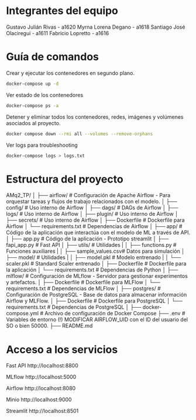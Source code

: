 # Integrantes del equipo

Gustavo Julián Rivas - a1620
Myrna Lorena Degano - a1618
Santiago José Olaciregui - a1611
Fabricio Lopretto - a1616


# Guía de comandos

Crear y ejecutar los contenedores en segundo plano.

```Bash
docker-compose up -d
```

Ver estado de los contenedores
```Bash
docker-compose ps -a
```

Detener y eliminar todos los contenedores, redes, imágenes y volúmenes asociados al proyecto. 

```Bash
docker compose down --rmi all --volumes --remove-orphans
```

Ver logs para troubleshooting
```Bash
docker-compose logs > logs.txt
```

# Estructura del proyecto

AMq2_TP/
│
├── airflow/                 # Configuración de Apache Airflow - Para orquestar tareas y flujos de trabajo relacionados con el modelo.
│   ├── config/              # Uso interno de Airflow
│   ├── dags/                # DAGs de Airflow
│   ├── logs/                # Uso interno de Airflow
│   ├── plugin/              # Uso interno de Airflow
│   ├── secrets/             # Uso interno de Airflow
│   ├── Dockerfile           # Dockerfile para Airflow
│   └── requirements.txt     # Dependencias de Airflow
│
├── app/                     # Código de la aplicación que interactúa con el modelo de ML a través de API.
│   ├── app.py               # Código de la aplicación - Prototipo streamlit
│   ├── fapi_app.py          # Fast API
│   ├── utils/               # Utilidades
|   │   ├── functions.py     # Funciones auxiliares
|   │   ├── sample_values.csv# Datos para simulación
│   ├── model/               # Utilidades
|   │   ├── model.pkl        # Modelo entrenado
|   │   └── scaler.pkl       # Standard Scaler entrenado
│   ├── Dockerfile           # Dockerfile para la aplicación
│   └── requirements.txt     # Dependencias de Python
│
├── mlflow/                  # Configuración de MLflow - Servidor para gestionar experimentos y artefactos.
│   ├── Dockerfile           # Dockerfile para MLFlow
│   └── requirements.txt     # Dependencias de MLFlow
│
├── postgres/                # Configuración de PostgreSQL - Base de datos para almacenar información Airflow y MLFlow.
│   ├── Dockerfile           # Dockerfile para PostgreSQL
│   └── requirements.txt     # Dependencias de PostgreSQL
│
├── docker-compose.yml       # Archivo de configuración de Docker Compose
├── .env                     # Variables de entorno (!) MODIFICAR AIRFLOW_UID con el ID del usuario del SO o bien 50000.
├── README.md


# Acceso a los servicios

Fast API
http://localhost:8800

MLflow
http://localhost:5000

Airflow
http://localhost:8080

Minio
http://localhost:9000

Streamlit
http://localhost:8501


